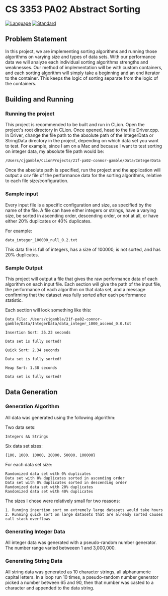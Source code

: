# CS 3353 PA02 Abstract Sorting
[![Language](https://img.shields.io/badge/language-C++-blue.svg)](https://isocpp.org/)
[![Standard](https://img.shields.io/badge/c%2B%2B-17-blue.svg)](https://en.wikipedia.org/wiki/C%2B%2B17)

## Problem Statement
In this project, we are implementing sorting algorithms and running those algorithms on varying size and types of data sets. 
With our performance data we will analyze each individual sorting algorithms strengths and weaknesses.
Our method of implementation will be with custom containers, and each sorting algorithm will simply take a beginning and an end iterator to the container.
This keeps the logic of sorting separate from the logic of the containers. 

## Building and Running

### Running the project
This project is recommended to be built and run in CLion. Open the project's root directory in CLion. 
Once opened, head to the file Driver.cpp. In Driver, change the file path to the absolute path of the IntegerData 
or StringData directory in the project, depending on which data set you want to test.
For example, since I am on a Mac and because I want to test sorting on integer data, my absolute file path would be: 
```
/Users/cjgamble/CLionProjects/21f-pa02-connor-gamble/Data/IntegerData
```
Once the absolute path is specified, run the project and the application will output a csv file of the performance data for the sorting algorithms, relative to each file size/configuration.

### Sample input
Every input file is a specific configuration and size, as specified by the name of the file. 
A file can have either integers or strings, have a varying size, be sorted in ascending order, descending order, or not at all, or have either 20% duplicates or 40% duplicates. 

For example:
```
data_integer_100000_null_0.2.txt
```
This data file is full of integers, has a size of 100000, is not sorted, and has 20% duplicates. 

### Sample Output
This project will output a file that gives the raw performance data of each algorithm on each input file. 
Each section will give the path of the input file, the performance of each algorithm on that data set, and a message confirming 
that the dataset was fully sorted after each performance statistic.

Each section will look something like this:
```
Data File: /Users/cjgamble/21f-pa02-connor-gamble/Data/IntegerData/data_integer_1000_ascend_0.0.txt

Insertion Sort: 35.23 seconds

Data set is fully sorted!

Quick Sort: 2.34 seconds

Data set is fully sorted!

Heap Sort: 1.38 seconds

Data set is fully sorted!
```
## Data Generation

### Generation Algorithm
All data was generated using the following algorithm:

Two data sets:
```
Integers && Strings
```

Six data set sizes: 
```
{100, 1000, 10000, 20000, 50000, 100000}
```

For each data set size:
```
Randomized data set with 0% duplicates
Data set with 0% duplicates sorted in ascending order
Data set with 0% duplicates sorted in descending order
Randomized data set with 20% duplicates
Randomized data set with 40% duplicates
```
The sizes I chose were relatively small for two reasons:
```
1. Running insertion sort on extremely large datasets would take hours
2. Running quick sort on large datasets that are already sorted causes call stack overflows
```

### Generating Integer Data
All integer data was generated with a pseudo-random number generator. 
The number range varied betweeen 1 and 3,000,000. 

### Generating String Data
All string data was generated as 10 character strings, all alphanumeric capital letters. In a loop run 10 times, a pseudo-random number generator picked a number between 65 and 90, then that number was casted to a character and appended to the data string.



